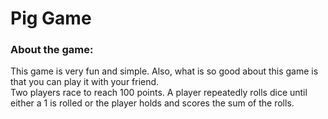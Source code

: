 # Pig Game

### About the game:

This game is very fun and simple. Also, what is so good about this game is that you can play it with your friend. <br>
Two players race to reach 100 points. A player repeatedly rolls dice until either a 1 is rolled or the player holds and scores the sum of the rolls. <br>
